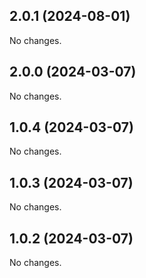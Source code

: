 ## 2.0.1 (2024-08-01)

No changes.

## 2.0.0 (2024-03-07)

No changes.

## 1.0.4 (2024-03-07)

No changes.

## 1.0.3 (2024-03-07)

No changes.

## 1.0.2 (2024-03-07)

No changes.
